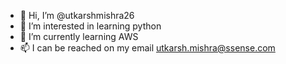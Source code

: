 - 👋 Hi, I’m @utkarshmishra26
- 👀 I’m interested in learning python
- 🌱 I’m currently learning AWS
- 📫 I can be reached on my email utkarsh.mishra@ssense.com

<!---
utkarshmishra26/utkarshmishra26 is a ✨ special ✨ repository because its `README.md` (this file) appears on your GitHub profile.
You can click the Preview link to take a look at your changes.
--->

